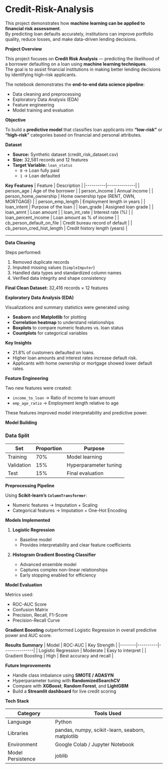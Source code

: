 # Credit-Risk-Analysis

This project demonstrates how **machine learning can be applied to financial risk assessment**.  
By predicting loan defaults accurately, institutions can improve portfolio quality, reduce losses, and make data-driven lending decisions.

**Project Overview**

This project focuses on **Credit Risk Analysis** — predicting the likelihood of a borrower defaulting on a loan using **machine learning techniques**.  
The goal is to assist financial institutions in making better lending decisions by identifying high-risk applicants.

The notebook demonstrates the **end-to-end data science pipeline**:
- Data cleaning and preprocessing  
- Exploratory Data Analysis (EDA)  
- Feature engineering  
- Model training and evaluation

**Objective**

To build a **predictive model** that classifies loan applicants into **“low-risk”** or **“high-risk”** categories based on financial and personal attributes.

**Dataset**

- **Source:** Synthetic dataset (credit_risk_dataset.csv)  
- **Size:** 32,581 records and 12 features  
- **Target Variable:** `loan_status`  
  - `0` → Loan fully paid  
  - `1` → Loan defaulted  

**Key Features**
| Feature | Description |
|----------|--------------|
| person_age | Age of the borrower |
| person_income | Annual income |
| person_home_ownership | Home ownership type (RENT, OWN, MORTGAGE) |
| person_emp_length | Employment length in years |
| loan_intent | Purpose of the loan |
| loan_grade | Assigned loan grade |
| loan_amnt | Loan amount |
| loan_int_rate | Interest rate (%) |
| loan_percent_income | Loan amount as % of income |
| cb_person_default_on_file | Credit bureau record of default |
| cb_person_cred_hist_length | Credit history length (years) |

---
**Data Cleaning**

Steps performed:
1. Removed duplicate records  
2. Imputed missing values (`SimpleImputer`)  
3. Handled data types and standardized column names  
4. Verified data integrity and shape consistency  

**Final Clean Dataset:** 32,416 records × 12 features

**Exploratory Data Analysis (EDA)**

Visualizations and summary statistics were generated using:
- **Seaborn** and **Matplotlib** for plotting  
- **Correlation heatmap** to understand relationships  
- **Boxplots** to compare numeric features vs. loan status  
- **Countplots** for categorical variables  

**Key Insights**
- 21.8% of customers defaulted on loans.  
- Higher loan amounts and interest rates increase default risk.  
- Applicants with home ownership or mortgage showed lower default rates.  

**Feature Engineering**

Two new features were created:
- `income_to_loan` → Ratio of income to loan amount  
- `emp_age_ratio` → Employment length relative to age  

These features improved model interpretability and predictive power.

**Model Building**

### Data Split
| Set | Proportion | Purpose |
|------|-------------|----------|
| Training | 70% | Model learning |
| Validation | 15% | Hyperparameter tuning |
| Test | 15% | Final evaluation |

**Preprocessing Pipeline**

Using **Scikit-learn’s `ColumnTransformer`**:
- Numeric features → Imputation + Scaling  
- Categorical features → Imputation + One-Hot Encoding  

**Models Implemented**

1. **Logistic Regression**
   - Baseline model
   - Provides interpretability and clear feature coefficients  

2. **Histogram Gradient Boosting Classifier**
   - Advanced ensemble model
   - Captures complex non-linear relationships
   - Early stopping enabled for efficiency  

**Model Evaluation**

Metrics used:
- ROC-AUC Score  
- Confusion Matrix  
- Precision, Recall, F1-Score  
- Precision-Recall Curve  

**Gradient Boosting** outperformed Logistic Regression in overall predictive power and AUC score.


**Results Summary**
| Model | ROC-AUC | Key Strength |
|--------|----------|---------------|
| Logistic Regression | Moderate | Easy to interpret |
| Gradient Boosting | High | Best accuracy and recall |

**Future Improvements**

- Handle class imbalance using **SMOTE / ADASYN**  
- Hyperparameter tuning with **RandomizedSearchCV**  
- Compare with **XGBoost**, **Random Forest**, and **LightGBM**  
- Build a **Streamlit dashboard** for live credit scoring  

**Tech Stack**

| Category | Tools Used |
|-----------|-------------|
| Language | Python |
| Libraries | pandas, numpy, scikit-learn, seaborn, matplotlib |
| Environment | Google Colab / Jupyter Notebook |
| Model Persistence | joblib |

